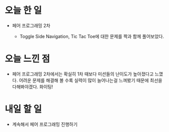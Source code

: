 # 오늘 한 일

-   페어 프로그래밍 2차

    -   Toggle Side Navigation, Tic Tac Toe에 대한 문제를 짝과 함께 풀어보았다.

# 오늘 느낀 점

-   페어 프로그래밍 2차에서는 확실히 1차 때보다 미션들의 난이도가 높아졌다고 느꼈다. 어려운 문제를 해결해 볼 수록 실력이 많이 늘어나는걸 느껴봤기 때문에 최선을 다해봐야겠다. 화이팅!

# 내일 할 일

-   계속해서 페어 프로그래밍 진행하기
